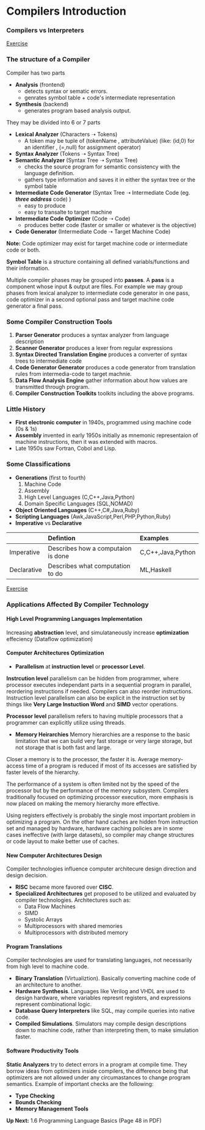 # Compilers Introduction

### Compilers vs Interpreters
[Exercise](exercises/1.1.md)

### The structure of a Compiler
Compiler has two parts
- **Analysis** (frontend)
    - detects syntax or sematic errors.
    - genrates symbol table + code's intermediate representation
- **Synthesis** (backend)
    - generates program based analysis output.

They may be divided into 6 or 7 parts
- **Lexical Analyzer** (Characters ➝ Tokens)
    - A token may be tuple of (tokenName , attributeValue) (like: (id,0) for an identifier , (=,null) for assignment operator)
- **Syntax Analyzer** (Tokens ➝ Syntax Tree)
- **Semantic Analyzer** (Syntax Tree ➝ Syntax Tree)
    - checks the source program for semantic consistency with the language definition.
    - gathers type information and saves it in either the syntax tree or the symbol table
- **Intermediate Code Generator** (Syntax Tree ➝ Intermediate Code (eg. ***three address*** code) )
    - easy to produce
    - easy to transalte to target machine
- **Intermediate Code Optimizer** (Code ➝ Code)
    - produces better code (faster or smaller or whatever is the objective)
- **Code Generator** (Intermediate Code ➝ Target Machine Code)

**Note:** Code optimizer may exist for target machine code or intermediate code or both.

**Symbol Table** is a structure containing all defined variabls/functions and their information.

Multiple compiler phases may be grouped into **passes**. A **pass** is a component whose input & output are files.
For example we may group phases from lexical analyzer to intermediate code generator in one pass, code optimizer in a second optional pass and target machine code generator a final pass.

### Some Compiler Construction Tools
1. **Parser Generator** produces a syntax analyzer from language description
2. **Scanner Generator** produces a lexer from regular expressions
3. **Syntax Directed Translation Engine** produces a converter of syntax trees to intermediate code
4. **Code Generator Generator** produces a code generator from translation rules from intermedia-code to target machnie.
5. **Data Flow Analysis Engine** gather information about how values are transmitted through program.
6. **Compiler Construction Toolkits** toolkits including the above programs.

### Little History
- **First electronic computer** in 1940s, programmed using machine code (0s & 1s)
- **Assembly** invented in early 1950s initially as mnemonic representaion of machine instructions, then it was extended with macros.
- Late 1950s saw Fortran, Cobol and Lisp.

### Some Classifications
- **Generations** (first to fourth)
  1. Machine Code
  2. Assembly
  3. High Level Languages (C,C++,Java,Python)
  4. Domain Specific Languages (SQL,NOMAD)
- **Object Oriented Languages** (C++,C#,Java,Ruby)
- **Scripting Languages** (Awk,JavaScript,Perl,PHP,Python,Ruby)
- **Imperative** vs **Declarative**

|             | Defintion                          | Examples          |
| :---------- | :--------------------------------  | :---------------- |
| Imperative  | Describes how a computaion is done | C,C++,Java,Python |
| Declarative | Describes what computation to do   | ML,Haskell        |

[Exercise](exercises/1.3.md)

### Applications Affected By Compiler Technology
#### High Level Programming Languages Implementation
Increasing **abstraction** level, and simulataneously increase **optimization** effeciency (Dataflow optimization)
#### Computer Architectures Optimization
- **Parallelism** at **instruction level** or **processor Level**. 

**Instrcution level** parallelism can be hidden from programmer, where processor executes independant parts in a sequential program in parallel, reordering instructions if needed. Compilers can also reorder instructions. Instruction level parallelism can also be explicit in the instruction set by things like **Very Large Instuction Word** and **SIMD** vector operations.

**Processor level** parallelism refers to having multiple processors that a programmer can explicitly utilize using threads.

- **Memory Heirarchies** Memory hierarchies are a response to the basic limitation that we can build very fast storage or very large storage, but not storage that is both fast and large.

Closer a memory is to the processor, the faster it is. Average memory-access time of a program is reduced if most of its accesses are satisfied by faster levels of the hierarchy.

The performance of a system is often limited not by the speed of the processor but by the performance of the memory subsystem. Compilers traditionally focused on optimizing processor execution, more emphasis is now placed on making the memory hierarchy more effective.

Using registers effectively is probably the single most important problem in optimizing a program. On the other hand caches are hidden from instruction set and managed by hardware, hardware caching policies are in some cases ineffective (with large datasets), so compiler may change structures or code layout to make better use of caches.
#### New Computer Architectures Design
Compiler technologies influence computer architecure design direction and design decision.
- **RISC** became more favored over **CISC**.
- **Specialized Architectures** get proposed to be utilized and evaluated by compiler technologies. Architectures such as:
  - Data Flow Machines
  - SIMD
  - Systolic Arrays
  - Multiprocessors with shared memories
  - Multiprocessors with distributed memory

#### Program Translations
Compiler technologies are used for translating languages, not necessarily from high level to machine code.
- **Binary Translation** (Virtualiztion). Basically converting machine code of an architecture to another.
- **Hardware Synthesis**. Languages like Verilog and VHDL are used to design hardware, where variables represnt registers, and expressions represent combinational logic.
- **Database Query Interpreters** like SQL, may compile queries into native code.
- **Compiled Simulations**. Simulators may compile design descriptions down to machine code, rather than interpreting them, to make simulation faster.

#### Software Productivity Tools
**Static Analyzers** try to detect errors in a program at compile time. They borrow ideas from optimizers inside compilers, the difference being that optimizers are not allowed under any circumastances to change program semantics. Example of important checks are the following:
- **Type Checking**
- **Bounds Checking**
- **Memory Management Tools**

**Up Next:** 1.6 Programming Language Basics (Page 48 in PDF)